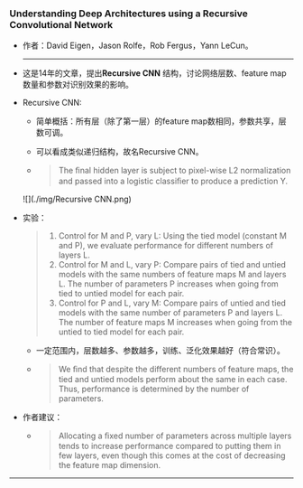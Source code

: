 ### Understanding Deep Architectures using a Recursive Convolutional Network

- 作者：David Eigen，Jason Rolfe，Rob Fergus，Yann LeCun。

  ------

- 这是14年的文章，提出**Recursive CNN** 结构，讨论网络层数、feature map数量和参数对识别效果的影响。

- Recursive CNN:

  - 简单概括：所有层（除了第一层）的feature map数相同，参数共享，层数可调。

  - 可以看成类似递归结构，故名Recursive CNN。

  - > The ﬁnal hidden layer is subject to pixel-wise L2 normalization and passed into a logistic
    > classiﬁer to produce a prediction Y.

  ![](./img/Recursive CNN.png)


- 实验：

  > 1. Control for M and P, vary L: Using the tied model (constant M and P), we evaluate
  >   performance for different numbers of layers L.
  > 2. Control for M and L, vary P: Compare pairs of tied and untied models with the same
  >   numbers of feature maps M and layers L. The number of parameters P increases when
  >   going from tied to untied model for each pair.
  > 3. Control for P and L, vary M: Compare pairs of untied and tied models with the same
  >   number of parameters P and layers L. The number of feature maps M increases when
  >   going from the untied to tied model for each pair.

  - 一定范围内，层数越多、参数越多，训练、泛化效果越好（符合常识）。

  - > We ﬁnd that despite the different numbers of feature maps, the tied and untied models perform about the same in each case. Thus, performance is determined by the number of parameters.

- 作者建议：

  - > Allocating a ﬁxed number of parameters across multiple layers tends to increase performance compared to putting them in few layers, even though this comes at the cost of decreasing the feature map dimension. 

------

